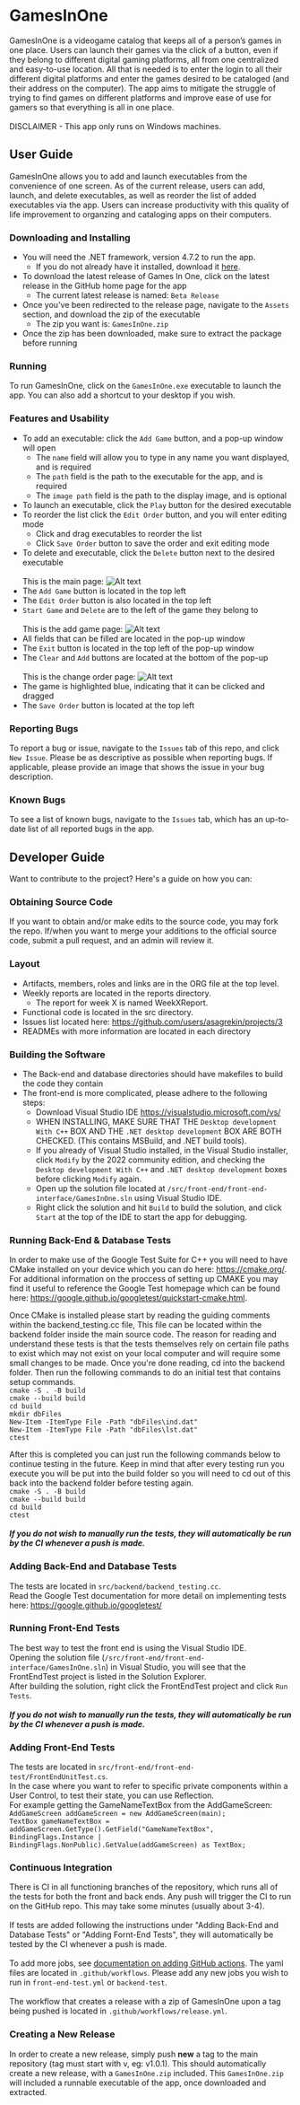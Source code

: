 # GamesInOne
GamesInOne is a videogame catalog that keeps all of a person’s games in one place. Users can launch their games via the click of a button, even if they belong to different digital gaming platforms, all from one centralized and easy-to-use location. All that is needed is to enter the login to all their different digital platforms and enter the games desired to be cataloged (and their address on the computer). The app aims to mitigate the struggle of trying to find games on different platforms and improve ease of use for gamers so that everything is all in one place.\
\
DISCLAIMER - This app only runs on Windows machines.

## User Guide
GamesInOne allows you to add and launch executables from the convenience of one screen. As of the current release, users can add, launch, and delete executables, as well as reorder the list of added executables via the app. Users can increase productivity with this quality of life improvement to organzing and cataloging apps on their computers.

### Downloading and Installing
- You will need the .NET framework, version 4.7.2 to run the app.
  - If you do not already have it installed, download it [here](https://dotnet.microsoft.com/en-us/download/dotnet-framework/net472).
- To download the latest release of Games In One, click on the latest release in the GitHub home page for the app
  - The current latest release is named: `Beta Release`
- Once you've been redirected to the release page, navigate to the `Assets` section, and download the zip of the executable
  - The zip you want is: `GamesInOne.zip`
- Once the zip has been downloaded, make sure to extract the package before running

### Running
To run GamesInOne, click on the `GamesInOne.exe` executable to launch the app. You can also add a shortcut to your desktop if you wish.

### Features and Usability
- To add an executable: click the `Add Game` button, and a pop-up window will open
  - The `name` field will allow you to type in any name you want displayed, and is required
  - The `path` field is the path to the executable for the app, and is required
  - The `image path` field is the path to the display image, and is optional
- To launch an executable, click the `Play` button for the desired executable
- To reorder the list click the `Edit Order` button, and you will enter editing mode
  - Click and drag executables to reorder the list
  - Click `Save Order` button to save the order and exit editing mode
- To delete and executable, click the `Delete` button next to the desired executable
\
\
This is the main page:
![Alt text](resources/change_order_page.png)
- The `Add Game` button is located in the top left
- The `Edit Order` button is also located in the top left
- `Start Game` and `Delete` are to the left of the game they belong to
\
\
This is the add game page:
![Alt text](resources/add_game_page.png)
- All fields that can be filled are located in the pop-up window
- The `Exit` button is located in the top left of the pop-up window
- The `Clear` and `Add` buttons are located at the bottom of the pop-up
\
\
This is the change order page:
![Alt text](resources/main_page.png)
- The game is highlighted blue, indicating that it can be clicked and dragged
- The `Save Order` button is located at the top left

### Reporting Bugs
To report a bug or issue, navigate to the `Issues` tab of this repo, and click `New Issue`. Please be as descriptive as possible when reporting bugs. If applicable, please provide an image that shows the issue in your bug description.

### Known Bugs
To see a list of known bugs, navigate to the `Issues` tab, which has an up-to-date list of all reported bugs in the app.

## Developer Guide
Want to contribute to the project? Here's a guide on how you can:

### Obtaining Source Code
If you want to obtain and/or make edits to the source code, you may fork the repo. If/when you want to merge your additions to the official source code, submit a pull request, and an admin will review it.

### Layout
- Artifacts, members, roles and links are in the ORG file at the top level.
- Weekly reports are located in the reports directory.
  - The report for week X is named WeekXReport.
- Functional code is located in the src directory.
- Issues list located here: https://github.com/users/asagrekin/projects/3
- READMEs with more information are located in each directory

### Building the Software
- The Back-end and database directories should have makefiles to build the code they contain
- The front-end is more complicated, please adhere to the following steps:
  - Download Visual Studio IDE https://visualstudio.microsoft.com/vs/ 
  - WHEN INSTALLING, MAKE SURE THAT THE `Desktop development With C++` BOX AND THE `.NET desktop development` BOX ARE BOTH CHECKED. (This contains MSBuild, and .NET build tools).
  - If you already of Visual Studio installed, in the Visual Studio installer, click `Modify` by the 2022 community edition, and checking the `Desktop development With C++` and `.NET desktop development` boxes before clicking `Modify` again.
  - Open up the solution file located at `/src/front-end/front-end-interface/GamesInOne.sln` using Visual Studio IDE.
  - Right click the solution and hit `Build` to build the solution, and click `Start` at the top of the IDE to start the app for debugging.



### Running Back-End & Database Tests
In order to make use of the Google Test Suite for C++ you will need to have CMake installed on your device which you can do here: https://cmake.org/. For additional information on the proccess of setting up CMAKE you may find it useful to reference the Google Test homepage which can be found here: https://google.github.io/googletest/quickstart-cmake.html.

Once CMake is installed please start by reading the guiding comments within the backend_testing.cc file, This file can be located within the backend folder inside the main source code. The reason for reading and understand these tests is that the tests themselves rely on certain file paths to exist which may not exist on your local computer and will require some small changes to be made. Once you're done reading, cd into the backend folder. Then run the following commands to do an initial test that contains setup commands.\
`cmake -S . -B build`                                                                      
`cmake --build build`\
`cd build`\
`mkdir dbFiles`\
`New-Item -ItemType File -Path "dbFiles\ind.dat"`\
`New-Item -ItemType File -Path "dbFiles\lst.dat"`\
`ctest`

After this is completed you can just run the following commands below to continue testing in the future. Keep in mind that after every testing run you execute you will be put into the build folder so you will need to cd out of this back into the backend folder before testing again.\
`cmake -S . -B build`                                                                      
`cmake --build build`\
`cd build`\
`ctest`\
\
***If you do not wish to manually run the tests, they will automatically be run by the CI whenever a push is made.***

### Adding Back-End and Database Tests
The tests are located in `src/backend/backend_testing.cc`.\
Read the Google Test documentation for more detail on implementing tests here: https://google.github.io/googletest/

### Running Front-End Tests
The best way to test the front end is using the Visual Studio IDE. \
Opening the solution file (`/src/front-end/front-end-interface/GamesInOne.sln`) in Visual Studio, you will see that the FrontEndTest project is listed in the Solution Explorer.\
After building the solution, right click the FrontEndTest project and click `Run Tests`.\
\
***If you do not wish to manually run the tests, they will automatically be run by the CI whenever a push is made.***

### Adding Front-End Tests
The tests are located in `src/front-end/front-end-test/FrontEndUnitTest.cs`.\
In the case where you want to refer to specific private components within a User Control, to test their state, you can use Reflection.\
For example getting the GameNameTextBox from the AddGameScreen:\
`AddGameScreen addGameScreen = new AddGameScreen(main);`\
`TextBox gameNameTextBox = addGameScreen.GetType().GetField("GameNameTextBox", BindingFlags.Instance | BindingFlags.NonPublic).GetValue(addGameScreen) as TextBox;`

### Continuous Integration
There is CI in all functioning branches of the repository, which runs all of the tests for both the front and back ends. Any push will trigger the CI to run on the GitHub repo. This may take some minutes (usually about 3-4).\
\
If tests are added following the instructions under "Adding Back-End and Database Tests" or "Adding Fornt-End Tests", they will automatically be tested by the CI whenever a push is made.\
\
To add more jobs, see [documentation on adding GitHub actions](https://docs.github.com/en/actions). The yaml files are located in `.github/workflows`. Please add any new jobs you wish to run in `front-end-test.yml` or `backend-test`.\
\
The workflow that creates a release with a zip of GamesInOne upon a tag being pushed is located in `.github/workflows/release.yml`.

### Creating a New Release
In order to create a new release, simply push **new** a tag to the main repository (tag must start with v, eg: v1.0.1). This should automatically create a new release, with a `GamesInOne.zip` included. This `GamesInOne.zip` will included a runnable executable of the app, once downloaded and extracted.
